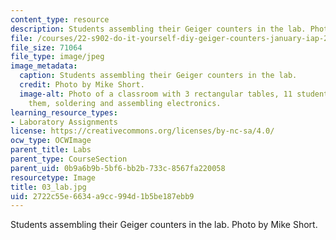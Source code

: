```yaml
---
content_type: resource
description: Students assembling their Geiger counters in the lab. Photo by Mike Short.
file: /courses/22-s902-do-it-yourself-diy-geiger-counters-january-iap-2015/2722c55e6634a9cc994d1b5be187ebb9_03_lab.jpg
file_size: 71064
file_type: image/jpeg
image_metadata:
  caption: Students assembling their Geiger counters in the lab.
  credit: Photo by Mike Short.
  image-alt: Photo of a classroom with 3 rectangular tables, 11 students seated around
    them, soldering and assembling electronics.
learning_resource_types:
- Laboratory Assignments
license: https://creativecommons.org/licenses/by-nc-sa/4.0/
ocw_type: OCWImage
parent_title: Labs
parent_type: CourseSection
parent_uid: 0b9a6b9b-5bf6-bb2b-733c-8567fa220058
resourcetype: Image
title: 03_lab.jpg
uid: 2722c55e-6634-a9cc-994d-1b5be187ebb9
---
```

Students assembling their Geiger counters in the lab. Photo by Mike Short.